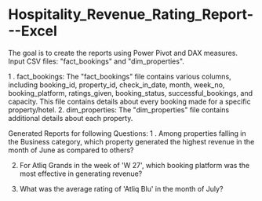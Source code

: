 # Hospitality_Revenue_Rating_Report---Excel
The goal is to create the reports using Power Pivot and DAX measures. 
Input CSV files: "fact_bookings" and "dim_properties".

1 . fact_bookings: The "fact_bookings" file contains various columns, including booking_id, property_id, check_in_date, month, week_no, booking_platform, ratings_given, booking_status, successful_bookings, and capacity. This file contains details about every booking made for a specific property/hotel.
2. dim_properties: The "dim_properties" file contains additional details about each property.

Generated Reports for following Questions:
1 . Among properties falling in the Business category, which property generated the highest revenue in the month of June as compared to others?

2.	For Atliq Grands in the week of 'W 27', which booking platform was the most effective in generating revenue?
   
3.	What was the average rating of 'Atliq Blu' in the month of July?
